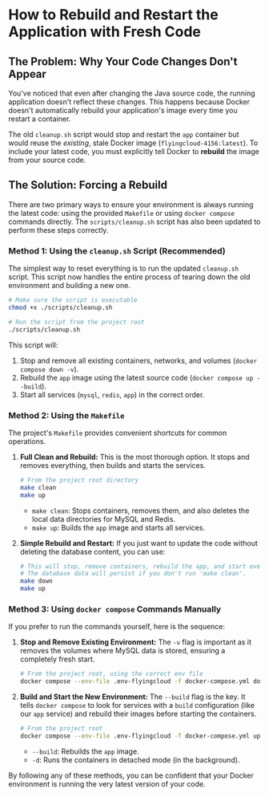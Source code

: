 # How to Rebuild and Restart the Application with Fresh Code

## The Problem: Why Your Code Changes Don't Appear

You've noticed that even after changing the Java source code, the running application doesn't reflect these changes. This happens because Docker doesn't automatically rebuild your application's image every time you restart a container.

The old `cleanup.sh` script would stop and restart the `app` container but would reuse the *existing*, stale Docker image (`flyingcloud-4156:latest`). To include your latest code, you must explicitly tell Docker to **rebuild** the image from your source code.

## The Solution: Forcing a Rebuild

There are two primary ways to ensure your environment is always running the latest code: using the provided `Makefile` or using `docker compose` commands directly. The `scripts/cleanup.sh` script has also been updated to perform these steps correctly.

### Method 1: Using the `cleanup.sh` Script (Recommended)

The simplest way to reset everything is to run the updated `cleanup.sh` script. This script now handles the entire process of tearing down the old environment and building a new one.

```bash
# Make sure the script is executable
chmod +x ./scripts/cleanup.sh

# Run the script from the project root
./scripts/cleanup.sh
```

This script will:
1.  Stop and remove all existing containers, networks, and volumes (`docker compose down -v`).
2.  Rebuild the `app` image using the latest source code (`docker compose up --build`).
3.  Start all services (`mysql`, `redis`, `app`) in the correct order.

### Method 2: Using the `Makefile`

The project's `Makefile` provides convenient shortcuts for common operations.

1.  **Full Clean and Rebuild:**
    This is the most thorough option. It stops and removes everything, then builds and starts the services.

    ```bash
    # From the project root directory
    make clean
    make up
    ```
    *   `make clean`: Stops containers, removes them, and also deletes the local data directories for MySQL and Redis.
    *   `make up`: Builds the `app` image and starts all services.

2.  **Simple Rebuild and Restart:**
    If you just want to update the code without deleting the database content, you can use:

    ```bash
    # This will stop, remove containers, rebuild the app, and start everything.
    # The database data will persist if you don't run 'make clean'.
    make down
    make up
    ```

### Method 3: Using `docker compose` Commands Manually

If you prefer to run the commands yourself, here is the sequence:

1.  **Stop and Remove Existing Environment:**
    The `-v` flag is important as it removes the volumes where MySQL data is stored, ensuring a completely fresh start.

    ```bash
    # From the project root, using the correct env file
    docker compose --env-file .env-flyingcloud -f docker-compose.yml down -v
    ```

2.  **Build and Start the New Environment:**
    The `--build` flag is the key. It tells `docker compose` to look for services with a `build` configuration (like our `app` service) and rebuild their images before starting the containers.

    ```bash
    # From the project root
    docker compose --env-file .env-flyingcloud -f docker-compose.yml up --build -d
    ```
    *   `--build`: Rebuilds the `app` image.
    *   `-d`: Runs the containers in detached mode (in the background).

By following any of these methods, you can be confident that your Docker environment is running the very latest version of your code.
